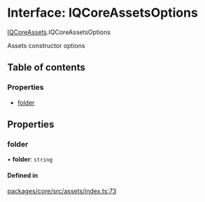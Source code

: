# Interface: IQCoreAssetsOptions

[IQCoreAssets](../modules/IQCoreAssets.md).IQCoreAssetsOptions

Assets constructor options

## Table of contents

### Properties

- [folder](IQCoreAssets.IQCoreAssetsOptions.md#folder)

## Properties

### folder

• **folder**: `string`

#### Defined in

[packages/core/src/assets/index.ts:73](https://github.com/iniquitybbs/iniquity/blob/29195b9/packages/core/src/assets/index.ts#L73)
